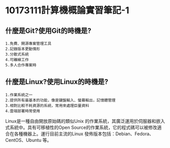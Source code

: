 # 10173111計算機概論實習筆記-1
## 什麼是Git?使用Git的時機是?
    1.免費、開源專案管理工具
    2.記錄版本更動情形
    3.分散式系統
    4.可離線工作
    5.多人合作專案時
## 什麼是Linux?使用Linux的時機是?
    1.作業系統之一
    2.提供所有最基本的功能，像是鍵盤輸入、螢幕輸出，記憶體管理
    3.相對比較不耗資源的系統，常用來處理巨量資料
    4.雲端部署時常使用
Linux是一種自由開放原始碼的類似Unix 的作業系統，其廣泛運用於伺服器和嵌入式系統中。具有可移植性的Open Source的作業系統，它的程式碼可以被修改適合在各種機器上。運行目前主流的Linux 發佈版本包括：Debian、Fedora、CentOS、Ubuntu 等。


